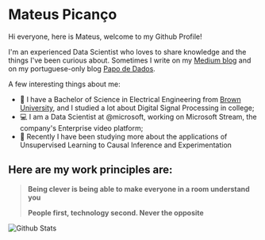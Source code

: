# Mateus Picanço

Hi everyone, here is Mateus, welcome to my Github Profile!

I'm an experienced Data Scientist who loves to share knowledge and the things I've been curious about. Sometimes I write on my [Medium blog](https://mateuspicanco.medium.com/) and on my portuguese-only blog [Papo de Dados](https://papodedados.com/). 

A few interesting things about me:
- :school: I have a Bachelor of Science in Electrical Engineering from [Brown University](https://www.brown.edu/), and I studied a lot about Digital Signal Processing in college;
- :computer: I am a Data Scientist at @microsoft, working on Microsoft Stream, the company's Enterprise video platform;
- :rocket: Recently I have been studying more about the applications of Unsupervised Learning to Causal Inference and Experimentation

## Here are my work principles are:

> **Being clever is being able to make everyone in a room understand you**
> 
> **People first, technology second. Never the opposite**

![Github Stats](https://github-readme-stats.vercel.app/api?username=mateuspicanco&show_icons=true&theme=dracula)
